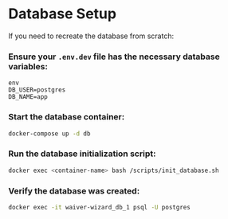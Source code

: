 # Database Setup

If you need to recreate the database from scratch:

### Ensure your `.env.dev` file has the necessary database variables:
  ```
  env
  DB_USER=postgres
  DB_NAME=app
```
### Start the database container:
```bash
docker-compose up -d db
```

### Run the database initialization script: 
```bash
docker exec <container-name> bash /scripts/init_database.sh
```

### Verify the database was created:
```bash
docker exec -it waiver-wizard_db_1 psql -U postgres
```
